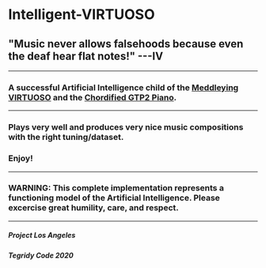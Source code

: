 # Intelligent-VIRTUOSO
## "Music never allows falsehoods because even the deaf hear flat notes!" ---IV

***

### A successful Artificial Intelligence child of the [Meddleying VIRTUOSO](https://github.com/asigalov61/Meddleying-VIRTUOSO) and the [Chordified GTP2 Piano](https://github.com/asigalov61/Amazing-GPT2-Piano).

***

### Plays very well and produces very nice music compositions with the right tuning/dataset.

### Enjoy!

***

### WARNING: This complete implementation represents a functioning model of the Artificial Intelligence. Please excercise great humility, care, and respect.

***

##### Project Los Angeles

##### Tegridy Code 2020
